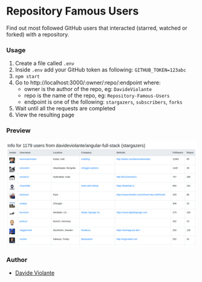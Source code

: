# Repository Famous Users
Find out most followed GitHub users that interacted (starred, watched or forked) with a repository.

### Usage
1. Create a file called `.env`
2. Inside `.env` add your GitHub token as following: `GITHUB_TOKEN=123abc`
3. `npm start`
4. Go to http://localhost:3000/:owner/:repo/:endpoint where:
   * owner is the author of the repo, eg: `DavideViolante`
   * repo is the name of the repo, eg: `Repository-Famous-Users`
   * endpoint is one of the following: `stargazers`, `subscribers`, `forks`
5. Wait until all the requests are completed
6. View the resulting page

### Preview
![Preview](https://raw.githubusercontent.com/DavideViolante/Repository-Famous-Users/master/demo.png "Preview")

### Author
* [Davide Violante](https://github.com/DavideViolante)
